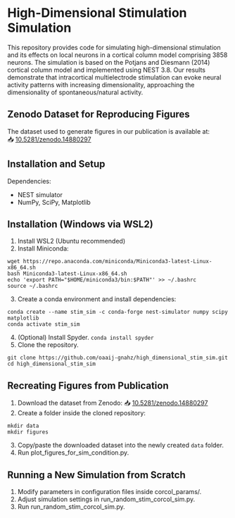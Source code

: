 # High-Dimensional Stimulation Simulation
 
This repository provides code for simulating high-dimensional stimulation and its effects on local neurons in a cortical column model comprising 3858 neurons. 
The simulation is based on the Potjans and Diesmann (2014) cortical column model and implemented using NEST 3.8. 
Our results demonstrate that intracortical multielectrode stimulation can evoke neural activity patterns with increasing dimensionality, approaching the dimensionality of spontaneous/natural activity.

## Zenodo Dataset for Reproducing Figures
The dataset used to generate figures in our publication is available at:  
📥 [10.5281/zenodo.14880297](https://zenodo.org/records/14880298)


## Installation and Setup
Dependencies:
- NEST simulator 
- NumPy, SciPy, Matplotlib 

## Installation  (Windows via WSL2)
1. Install WSL2 (Ubuntu recommended)
2. Install Miniconda:
```
wget https://repo.anaconda.com/miniconda/Miniconda3-latest-Linux-x86_64.sh
bash Miniconda3-latest-Linux-x86_64.sh
echo 'export PATH="$HOME/miniconda3/bin:$PATH"' >> ~/.bashrc
source ~/.bashrc
```
3. Create a conda environment and install dependencies:
```
conda create --name stim_sim -c conda-forge nest-simulator numpy scipy matplotlib
conda activate stim_sim
```
4. (Optional) Install Spyder. 
`conda install spyder`
5. Clone the repository.
```
git clone https://github.com/oaaij-gnahz/high_dimensional_stim_sim.git
cd high_dimensional_stim_sim
```

## Recreating Figures from Publication
1. Download the dataset from Zenodo: 
📥 [10.5281/zenodo.14880297](https://zenodo.org/records/14880298)
2. Create a folder inside the cloned repository:
```
mkdir data
mkdir figures
```
3. Copy/paste the downloaded dataset into the newly created `data` folder.
4. Run plot_figures_for_sim_condition.py.

## Running a New Simulation from Scratch
1. Modify parameters in configuration files inside corcol_params/.
2. Adjust simulation settings in run_random_stim_corcol_sim.py.
3. Run run_random_stim_corcol_sim.py.

